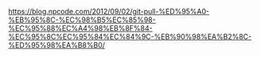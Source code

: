 
https://blog.npcode.com/2012/09/02/git-pull-%ED%95%A0-%EB%95%8C-%EC%98%B5%EC%85%98-%EC%95%88%EC%A4%98%EB%8F%84-%EC%95%8C%EC%95%84%EC%84%9C-%EB%90%98%EA%B2%8C-%ED%95%98%EA%B8%B0/
